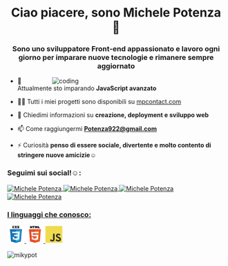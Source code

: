 <h1 align="center">Ciao piacere, sono Michele Potenza👋</h1>

<h3 align="center"> Sono uno sviluppatore Front-end appassionato e lavoro ogni giorno per imparare nuove tecnologie e rimanere sempre aggiornato </h3>

<img align="right" alt="coding" width="400" src="https://media1.giphy.com/media/qgQUggAC3Pfv687qPC/giphy.gif"> 

- 🌱 Attualmente sto imparando **JavaScript avanzato**

- 👨‍💻 Tutti i miei progetti sono disponibili su [mpcontact.com](mpcontact.com)

- 💬 Chiedimi informazioni su **creazione, deployment e sviluppo web**

- 📫 Come raggiungermi **Potenza922@gmail.com**

- ⚡ Curiosità **penso di essere sociale, divertente e molto contento di stringere nuove amicizie☺️**

<h3 align="left">Seguimi sui social!☺️:</h3>
<p align="left">
<a href="https://www.facebook.com/michy.potenza" target="_blank"><img align="center" src="https://raw.githubusercontent.com/rahuldkjain/github-profile-readme-generator/master/src/images/icons/Social/facebook.svg" alt="Michele Potenza" height="30" width="40" style="max-width: 100%;">
<a href="https://www.instagram.com/michele_potenza_" target="_blank"><img align="center" src="https://raw.githubusercontent.com/rahuldkjain/github-profile-readme-generator/master/src/images/icons/Social/instagram.svg" alt="Michele Potenza" height="30" width="40" style="max-width: 100%;">
<a href="https://www.twitter.com/Miky_pot" target="_blank"><img align="center" src="https://raw.githubusercontent.com/rahuldkjain/github-profile-readme-generator/master/src/images/icons/Social/twitter.svg" alt="Michele Potenza" height="30" width="40" style="max-width: 100%;">
<a href="https://www.linkedin.com/in/michele-potenza-06b92822a" target="_blank"><img align="center" src="https://raw.githubusercontent.com/rahuldkjain/github-profile-readme-generator/master/src/images/icons/Social/linked-in-alt.svg" alt="Michele Potenza" height="30" width="40" style="max-width: 100%;">


<h3 align="left">I linguaggi che conosco:</h3>
<p align="left"> <a href="https://www.w3schools.com/css/" target="_blank" rel="noreferrer"> <img src="https://raw.githubusercontent.com/devicons/devicon/master/icons/css3/css3-original-wordmark.svg" alt="css3" width="40" height="40"/> </a> <a href="https:// www.w3.org/html/" target="_blank" rel="noreferrer"> <img src="https://raw.githubusercontent.com/devicons/devicon/master/icons/html5/html5-original-wordmark.svg" alt="html5" width="40" height="40"/> </a> <a href="https://developer.mozilla.org/en-US/docs/Web/JavaScript" ="_blank" rel="noreferrer"> <img src="https://raw.githubusercontent.com/devicons/devicon/master/icons/javascript/javascript-original.svg" alt="javascript" width="40" height="40"/ > </a> </p>

<p> <img align="center" src="https://github-readme-stats.vercel.app/api?username=mikypot&show_icons=true&locale=en" alt="mikypot" /> </p>
